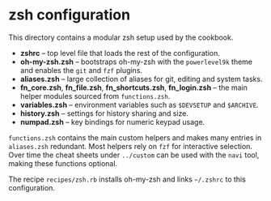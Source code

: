 # zsh configuration

This directory contains a modular zsh setup used by the cookbook.

- **zshrc** – top level file that loads the rest of the configuration.
- **oh-my-zsh.zsh** – bootstraps oh-my-zsh with the `powerlevel9k` theme and enables the `git` and `fzf` plugins.
- **aliases.zsh** – large collection of aliases for git, editing and system tasks.
- **fn_core.zsh**, **fn_file.zsh**, **fn_shortcuts.zsh**, **fn_login.zsh** –
  the main helper modules sourced from `functions.zsh`.
- **variables.zsh** – environment variables such as `$DEVSETUP` and `$ARCHIVE`.
- **history.zsh** – settings for history sharing and size.
- **numpad.zsh** – key bindings for numeric keypad usage.

`functions.zsh` contains the main custom helpers and makes many entries in
`aliases.zsh` redundant.  Most helpers rely on `fzf` for interactive selection.
Over time the cheat sheets under `../custom` can be used with the `navi` tool,
making these functions optional.

The recipe `recipes/zsh.rb` installs oh-my-zsh and links `~/.zshrc` to this configuration.
